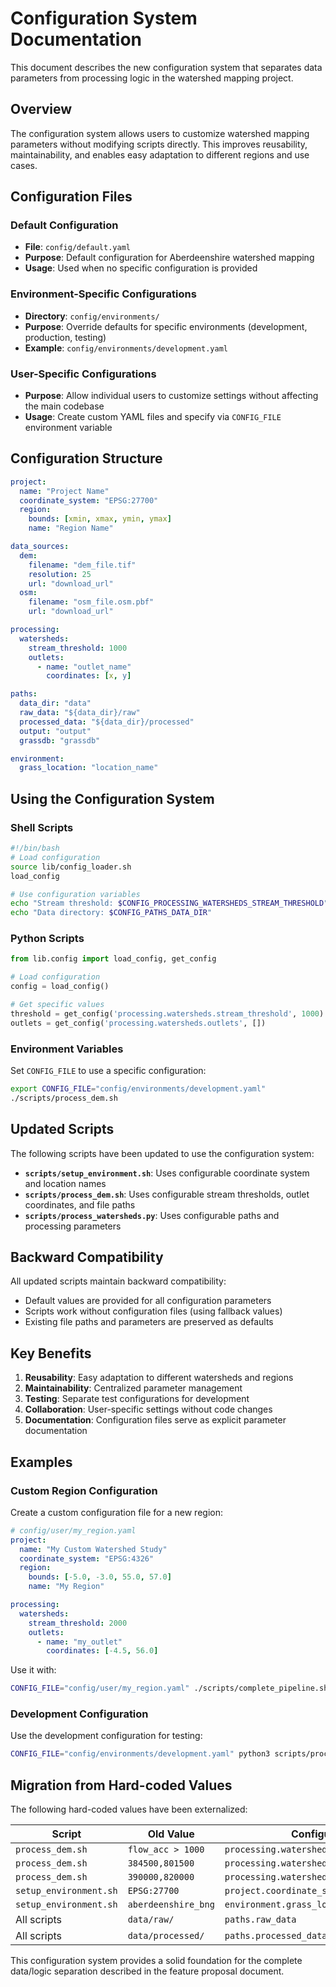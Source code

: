 # Configuration System Documentation

This document describes the new configuration system that separates data parameters from processing logic in the watershed mapping project.

## Overview

The configuration system allows users to customize watershed mapping parameters without modifying scripts directly. This improves reusability, maintainability, and enables easy adaptation to different regions and use cases.

## Configuration Files

### Default Configuration
- **File**: `config/default.yaml`
- **Purpose**: Default configuration for Aberdeenshire watershed mapping
- **Usage**: Used when no specific configuration is provided

### Environment-Specific Configurations
- **Directory**: `config/environments/`
- **Purpose**: Override defaults for specific environments (development, production, testing)
- **Example**: `config/environments/development.yaml`

### User-Specific Configurations
- **Purpose**: Allow individual users to customize settings without affecting the main codebase
- **Usage**: Create custom YAML files and specify via `CONFIG_FILE` environment variable

## Configuration Structure

```yaml
project:
  name: "Project Name"
  coordinate_system: "EPSG:27700"
  region:
    bounds: [xmin, xmax, ymin, ymax]
    name: "Region Name"

data_sources:
  dem:
    filename: "dem_file.tif"
    resolution: 25
    url: "download_url"
  osm:
    filename: "osm_file.osm.pbf"
    url: "download_url"

processing:
  watersheds:
    stream_threshold: 1000
    outlets:
      - name: "outlet_name"
        coordinates: [x, y]

paths:
  data_dir: "data"
  raw_data: "${data_dir}/raw"
  processed_data: "${data_dir}/processed"
  output: "output"
  grassdb: "grassdb"

environment:
  grass_location: "location_name"
```

## Using the Configuration System

### Shell Scripts

```bash
#!/bin/bash
# Load configuration
source lib/config_loader.sh
load_config

# Use configuration variables
echo "Stream threshold: $CONFIG_PROCESSING_WATERSHEDS_STREAM_THRESHOLD"
echo "Data directory: $CONFIG_PATHS_DATA_DIR"
```

### Python Scripts

```python
from lib.config import load_config, get_config

# Load configuration
config = load_config()

# Get specific values
threshold = get_config('processing.watersheds.stream_threshold', 1000)
outlets = get_config('processing.watersheds.outlets', [])
```

### Environment Variables

Set `CONFIG_FILE` to use a specific configuration:

```bash
export CONFIG_FILE="config/environments/development.yaml"
./scripts/process_dem.sh
```

## Updated Scripts

The following scripts have been updated to use the configuration system:

- **`scripts/setup_environment.sh`**: Uses configurable coordinate system and location names
- **`scripts/process_dem.sh`**: Uses configurable stream thresholds, outlet coordinates, and file paths
- **`scripts/process_watersheds.py`**: Uses configurable paths and processing parameters

## Backward Compatibility

All updated scripts maintain backward compatibility:
- Default values are provided for all configuration parameters
- Scripts work without configuration files (using fallback values)
- Existing file paths and parameters are preserved as defaults

## Key Benefits

1. **Reusability**: Easy adaptation to different watersheds and regions
2. **Maintainability**: Centralized parameter management
3. **Testing**: Separate test configurations for development
4. **Collaboration**: User-specific settings without code changes
5. **Documentation**: Configuration files serve as explicit parameter documentation

## Examples

### Custom Region Configuration

Create a custom configuration file for a new region:

```yaml
# config/user/my_region.yaml
project:
  name: "My Custom Watershed Study"
  coordinate_system: "EPSG:4326"
  region:
    bounds: [-5.0, -3.0, 55.0, 57.0]
    name: "My Region"

processing:
  watersheds:
    stream_threshold: 2000
    outlets:
      - name: "my_outlet"
        coordinates: [-4.5, 56.0]
```

Use it with:
```bash
CONFIG_FILE="config/user/my_region.yaml" ./scripts/complete_pipeline.sh
```

### Development Configuration

Use the development configuration for testing:

```bash
CONFIG_FILE="config/environments/development.yaml" python3 scripts/process_watersheds.py
```

## Migration from Hard-coded Values

The following hard-coded values have been externalized:

| Script | Old Value | Configuration Path |
|--------|-----------|-------------------|
| `process_dem.sh` | `flow_acc > 1000` | `processing.watersheds.stream_threshold` |
| `process_dem.sh` | `384500,801500` | `processing.watersheds.outlets[0].coordinates` |
| `process_dem.sh` | `390000,820000` | `processing.watersheds.outlets[1].coordinates` |
| `setup_environment.sh` | `EPSG:27700` | `project.coordinate_system` |
| `setup_environment.sh` | `aberdeenshire_bng` | `environment.grass_location` |
| All scripts | `data/raw/` | `paths.raw_data` |
| All scripts | `data/processed/` | `paths.processed_data` |

This configuration system provides a solid foundation for the complete data/logic separation described in the feature proposal document.